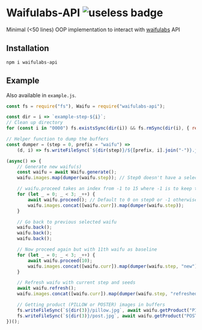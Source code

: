# Waifulabs-API ![useless badge](https://img.shields.io/npm/v/waifulabs-api.svg?logo=npm&logoColor=fff&label=NPM+package&color=limegreen)
Minimal (<50 lines) OOP implementation to interact with [waifulabs](https://waifulabs.com/) API

## Installation
```npm i waifulabs-api```

## Example
Also available in `example.js`.
```js
const fs = require("fs"), Waifu = require("waifulabs-api");

const dir = i => `example-step-${i}`;
// Clean up directory
for (const i in "0000") fs.existsSync(dir(i)) && fs.rmSync(dir(i), { recursive: true, force: true }), fs.mkdirSync(dir(i));

// Helper function to dump the buffers
const dumper = (step = 0, prefix = "waifu") =>
    (d, i) => fs.writeFileSync(`${dir(step)}/${[prefix, i].join("-")}.jpg`, d.image);

(async() => {
    // Generate new waifu(s)
    const waifu = await Waifu.generate();
    waifu.images.map(dumper(waifu.step)); // Step0 doesn't have a selected waifu

    // waifu.proceed takes an index from -1 to 15 where -1 is to keep the current one while 0 - 15 are to choose from the generated ones
    for (let _ = 0; _ < 3; _++) {
        await waifu.proceed(); // Default to 0 on step0 or -1 otherwise
        waifu.images.concat([waifu.curr]).map(dumper(waifu.step));
    }

    // Go back to previous selected waifu
    waifu.back();
    waifu.back();
    waifu.back();

    // Now proceed again but with 11th waifu as baseline
    for (let _ = 0; _ < 3; _++) {
        await waifu.proceed(10);
        waifu.images.concat([waifu.curr]).map(dumper(waifu.step, "new"));
    }

    // Refresh waifu with current step and seeds
    await waifu.refresh();
    waifu.images.concat([waifu.curr]).map(dumper(waifu.step, "refreshed"));

    // Getting product (PILLOW or POSTER) images in buffers
    fs.writeFileSync(`${dir(3)}/pillow.jpg`, await waifu.getProduct("PILLOW"));
    fs.writeFileSync(`${dir(3)}/post.jpg`, await waifu.getProduct("POSTER"));
})();
```
